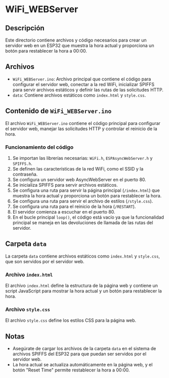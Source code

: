 # WiFi_WEBServer

## Descripción
Este directorio contiene archivos y código necesarios para crear un servidor web en un ESP32 que muestra la hora actual y proporciona un botón para restablecer la hora a 00:00.

## Archivos
- `WiFi_WEBServer.ino`: Archivo principal que contiene el código para configurar el servidor web, conectar a la red WiFi, inicializar SPIFFS para servir archivos estáticos y definir las rutas de las solicitudes HTTP.
- `data`: Contiene archivos estáticos como `index.html` y `style.css`.

## Contenido de `WiFi_WEBServer.ino`
El archivo `WiFi_WEBServer.ino` contiene el código principal para configurar el servidor web, manejar las solicitudes HTTP y controlar el reinicio de la hora.

### Funcionamiento del código
1. Se importan las librerías necesarias: `WiFi.h`, `ESPAsyncWebServer.h` y `SPIFFS.h`.
2. Se definen las características de la red WiFi, como el SSID y la contraseña.
3. Se configura un servidor web AsyncWebServer en el puerto 80.
4. Se inicializa SPIFFS para servir archivos estáticos.
5. Se configura una ruta para servir la página principal (`/index.html`) que muestra la hora actual y proporciona un botón para restablecer la hora.
6. Se configura una ruta para servir el archivo de estilos (`/style.css`).
7. Se configura una ruta para el reinicio de la hora (`/RESTART`).
8. El servidor comienza a escuchar en el puerto 80.
9. En el bucle principal `loop()`, el código está vacío ya que la funcionalidad principal se maneja en las devoluciones de llamada de las rutas del servidor.

## Carpeta `data`
La carpeta `data` contiene archivos estáticos como `index.html` y `style.css`, que son servidos por el servidor web.

### Archivo `index.html`
El archivo `index.html` define la estructura de la página web y contiene un script JavaScript para mostrar la hora actual y un botón para restablecer la hora.

### Archivo `style.css`
El archivo `style.css` define los estilos CSS para la página web.

## Notas
- Asegúrate de cargar los archivos de la carpeta `data` en el sistema de archivos SPIFFS del ESP32 para que puedan ser servidos por el servidor web.
- La hora actual se actualiza automáticamente en la página web, y el botón "Reset Time" permite restablecer la hora a 00:00.
